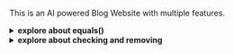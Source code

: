 This is an AI powered Blog Website with multiple features.

<details>
<summary><strong>explore about equals()</strong></summary>

No, equals() is not a standard, built-in JavaScript method that exists on all objects like toString() or hasOwnProperty(). 

The .equals() method you're using for comparing Mongoose ObjectIDs is a specific method added by the Mongoose library to its ObjectId type. It's part of the functionality Mongoose provides to simplify working with MongoDB's ObjectIDs in JavaScript applications. 
</details>

<details>
<summary><strong>explore about checking and removing</strong></summary>
<em>error that got me stuck for a long time
</em>
<p>
```javascript

const idToRemoveOrAdd = id; // Assuming 'id' is a Mongoose ObjectId

// Check if the post is already liked by the user
const isLiked = req.user.liked_post.some(likedPostId => likedPostId.equals(idToRemoveOrAdd));

if (isLiked) {
  // If already liked, unlike the post
  req.user.liked_post = req.user.liked_post.filter(likedPostId => !likedPostId.equals(idToRemoveOrAdd)); // Using filter() to create new array without specific id

  postsData.likes--;
  await req.user.save();
  await postsData.save();
  console.log(postsData.likes);
} else {
  // If not liked, like the post
  postsData.likes++;
  req.user.liked_post.push(postsData._id); // Adding the new liked post ID
  await req.user.save();
  await postsData.save();
  console.log(postsData.likes);
}
```
</p>

<i>this logic of code had eaten my whole day</i>

```javascript
    const doExists = liked_post.some((checker) => checker.equals(id));

    if (doExists) {
      postsData.likes--;

      req.user.liked_post = req.user.liked_post.filter((data) =>
        !data.equals(id)
      );
      console.log(liked_post);
      console.log("abhi hua hai bhiaya: " + postsData.likes);
      await req.user.save();
      await postsData.save();
    }
      ```


</details>

